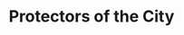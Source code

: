 ---
pid: ch358
title: Protectors of the City
location_transcription: Penn's Landing or Rittenhouse Square or Temple University
coordinates: "[-75.141723283402, 39.943953328804]"
zipcode: '19122'
gen_neighborhood: North Philadelphia
neighborhood: Yorktown,Old Kensington,Jinogi
outside_phl: 
age: '21'
age_range: 20-29
instagram: 
image_file_name: ch_358.jpg
proposal_transcription: |-
  People can stand in the middle of the statue where it feels like the statue is protecting them and they can look at the sky. It will make them feel good. The statue also depicts protectiveness towards racism and hatred.
  12ft at least
topic: Unity
topic_summary: '0'
type: Concrete,Sculpture Statue
keywords_other: safety, community, protection
credit: Likhon Gomes
image_labels: 
twitter: 
facebook: 
permalink: "/monuments/ch358/"
layout: item-page
---